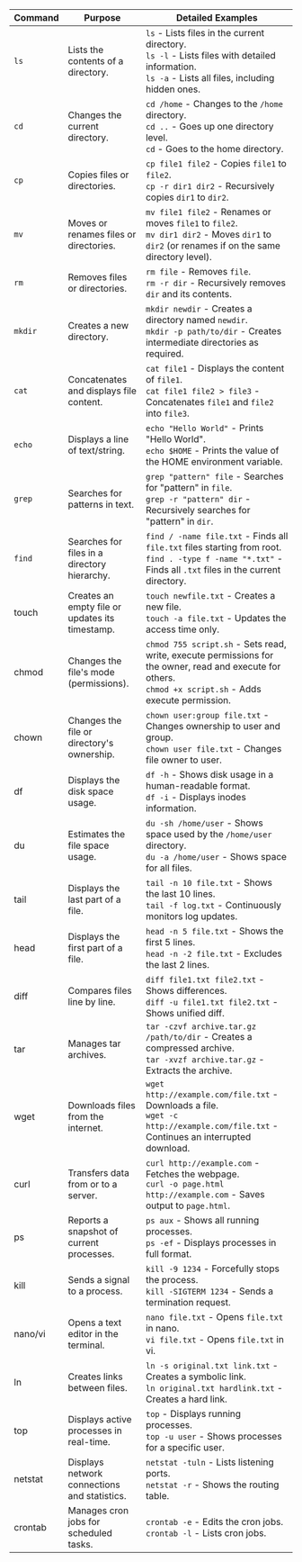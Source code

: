 | Command | Purpose | Detailed Examples |
|---------|---------|-------------------|
| `ls` | Lists the contents of a directory. | `ls` - Lists files in the current directory.<br>`ls -l` - Lists files with detailed information.<br>`ls -a` - Lists all files, including hidden ones. |
| `cd` | Changes the current directory. | `cd /home` - Changes to the `/home` directory.<br>`cd ..` - Goes up one directory level.<br>`cd` - Goes to the home directory. |
| `cp` | Copies files or directories. | `cp file1 file2` - Copies `file1` to `file2`.<br>`cp -r dir1 dir2` - Recursively copies `dir1` to `dir2`. |
| `mv` | Moves or renames files or directories. | `mv file1 file2` - Renames or moves `file1` to `file2`.<br>`mv dir1 dir2` - Moves `dir1` to `dir2` (or renames if on the same directory level). |
| `rm` | Removes files or directories. | `rm file` - Removes `file`.<br>`rm -r dir` - Recursively removes `dir` and its contents. |
| `mkdir` | Creates a new directory. | `mkdir newdir` - Creates a directory named `newdir`.<br>`mkdir -p path/to/dir` - Creates intermediate directories as required. |
| `cat` | Concatenates and displays file content. | `cat file1` - Displays the content of `file1`.<br>`cat file1 file2 > file3` - Concatenates `file1` and `file2` into `file3`. |
| `echo` | Displays a line of text/string. | `echo "Hello World"` - Prints "Hello World".<br>`echo $HOME` - Prints the value of the HOME environment variable. |
| `grep` | Searches for patterns in text. | `grep "pattern" file` - Searches for "pattern" in `file`.<br>`grep -r "pattern" dir` - Recursively searches for "pattern" in `dir`. |
| `find` | Searches for files in a directory hierarchy. | `find / -name file.txt` - Finds all `file.txt` files starting from root.<br>`find . -type f -name "*.txt"` - Finds all `.txt` files in the current directory. |
| touch | Creates an empty file or updates its timestamp. | `touch newfile.txt` - Creates a new file.<br>`touch -a file.txt` - Updates the access time only. |
| chmod | Changes the file's mode (permissions). | `chmod 755 script.sh` - Sets read, write, execute permissions for the owner, read and execute for others.<br>`chmod +x script.sh` - Adds execute permission. |
| chown | Changes the file or directory's ownership. | `chown user:group file.txt` - Changes ownership to user and group.<br>`chown user file.txt` - Changes file owner to user. |
| df | Displays the disk space usage. | `df -h` - Shows disk usage in a human-readable format.<br>`df -i` - Displays inodes information. |
| du | Estimates the file space usage. | `du -sh /home/user` - Shows space used by the `/home/user` directory.<br>`du -a /home/user` - Shows space for all files. |
| tail | Displays the last part of a file. | `tail -n 10 file.txt` - Shows the last 10 lines.<br>`tail -f log.txt` - Continuously monitors log updates. |
| head | Displays the first part of a file. | `head -n 5 file.txt` - Shows the first 5 lines.<br>`head -n -2 file.txt` - Excludes the last 2 lines. |
| diff | Compares files line by line. | `diff file1.txt file2.txt` - Shows differences.<br>`diff -u file1.txt file2.txt` - Shows unified diff. |
| tar | Manages tar archives. | `tar -czvf archive.tar.gz /path/to/dir` - Creates a compressed archive.<br>`tar -xvzf archive.tar.gz` - Extracts the archive. |
| wget | Downloads files from the internet. | `wget http://example.com/file.txt` - Downloads a file.<br>`wget -c http://example.com/file.txt` - Continues an interrupted download. |
| curl | Transfers data from or to a server. | `curl http://example.com` - Fetches the webpage.<br>`curl -o page.html http://example.com` - Saves output to `page.html`. |
| ps | Reports a snapshot of current processes. | `ps aux` - Shows all running processes.<br>`ps -ef` - Displays processes in full format. |
| kill | Sends a signal to a process. | `kill -9 1234` - Forcefully stops the process.<br>`kill -SIGTERM 1234` - Sends a termination request. |
| nano/vi | Opens a text editor in the terminal. | `nano file.txt` - Opens `file.txt` in nano.<br>`vi file.txt` - Opens `file.txt` in vi. |
| ln | Creates links between files. | `ln -s original.txt link.txt` - Creates a symbolic link.<br>`ln original.txt hardlink.txt` - Creates a hard link. |
| top | Displays active processes in real-time. | `top` - Displays running processes.<br>`top -u user` - Shows processes for a specific user. |
| netstat | Displays network connections and statistics. | `netstat -tuln` - Lists listening ports.<br>`netstat -r` - Shows the routing table. |
| crontab | Manages cron jobs for scheduled tasks. | `crontab -e` - Edits the cron jobs.<br>`crontab -l` - Lists cron jobs. |
